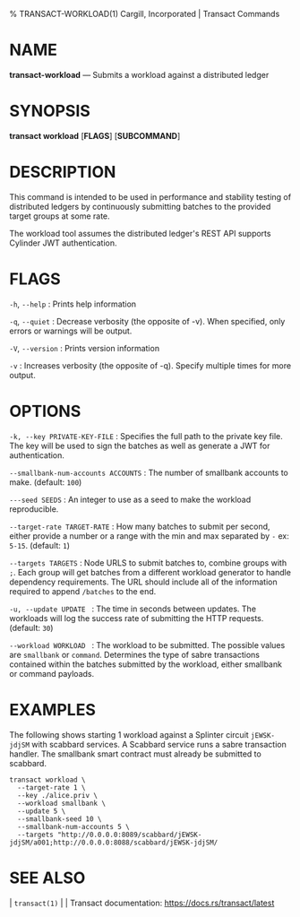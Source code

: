 % TRANSACT-WORKLOAD(1) Cargill, Incorporated | Transact Commands
<!--
  Copyright 2018-2021 Cargill Incorporated
  Licensed under Creative Commons Attribution 4.0 International License
  https://creativecommons.org/licenses/by/4.0/
-->

NAME
====

**transact-workload** — Submits a workload against a distributed ledger

SYNOPSIS
========
**transact workload** \[**FLAGS**\] \[**SUBCOMMAND**\]

DESCRIPTION
===========
This command is intended to be used in performance and stability testing
of distributed ledgers by continuously submitting batches to the provided
target groups at some rate.

The workload tool assumes the distributed ledger's REST API supports Cylinder
JWT authentication.

FLAGS
=====
`-h`, `--help`
: Prints help information

`-q`, `--quiet`
: Decrease verbosity (the opposite of -v). When specified, only errors or
  warnings will be output.

`-V`, `--version`
: Prints version information

`-v`
: Increases verbosity (the opposite of -q). Specify multiple times for more
  output.

OPTIONS
=======
`-k, --key PRIVATE-KEY-FILE`
: Specifies the full path to the private key file. The key will be used to
  sign the batches as well as generate a JWT for authentication.

`--smallbank-num-accounts ACCOUNTS`
: The number of smallbank accounts to make. (default: `100`)

`---seed SEEDS`
: An integer to use as a seed to make the workload reproducible.

`--target-rate TARGET-RATE`
: How many batches to submit per second, either provide a number or a range
  with the min and max separated by `-` ex: `5-15`. (default: `1`)

`--targets TARGETS`
:  Node URLS to submit batches to, combine groups with `;`. Each group will get
   batches from a different workload generator to handle dependency
   requirements. The URL should include all of the information required to
   append `/batches` to the end.

`-u, --update UPDATE `
: The time in seconds between updates. The workloads will log the success rate
  of submitting the HTTP requests. (default: `30`)

`--workload WORKLOAD `
: The workload to be submitted. The possible values are `smallbank` or `command`.
  Determines the type of sabre transactions contained within the batches
  submitted by the workload, either smallbank or command payloads.

EXAMPLES
========
The following shows starting 1 workload against a Splinter circuit `jEWSK-jdjSM`
with scabbard services. A Scabbard service runs a sabre transaction handler.
The smallbank smart contract must already be submitted to scabbard.

```
transact workload \
  --target-rate 1 \
  --key ./alice.priv \
  --workload smallbank \
  --update 5 \
  --smallbank-seed 10 \
  --smallbank-num-accounts 5 \
  --targets "http://0.0.0.0:8089/scabbard/jEWSK-jdjSM/a001;http://0.0.0.0:8088/scabbard/jEWSK-jdjSM/
```


SEE ALSO
========
| `transact(1)`
|
| Transact documentation: https://docs.rs/transact/latest
